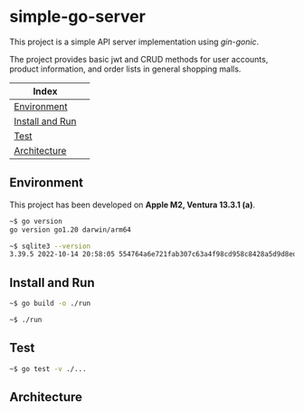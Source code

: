 # simple-go-server

This project is a simple API server implementation using _gin-gonic_.

The project provides basic jwt and CRUD methods for user accounts, product information, and order lists in general shopping malls.

|Index||
|-----|-|
|[Environment](#environment)|
|[Install and Run](#install-and-run)|
|[Test](#test)|
|[Architecture](#architecture)|

## Environment

This project has been developed on __Apple M2, Ventura 13.3.1 (a)__.

```sh
~$ go version
go version go1.20 darwin/arm64

~$ sqlite3 --version
3.39.5 2022-10-14 20:58:05 554764a6e721fab307c63a4f98cd958c8428a5d9d8edfde951858d6fd02daapl
```

## Install and Run

```sh
~$ go build -o ./run

~$ ./run
```

## Test

```sh
~$ go test -v ./...
```

## Architecture

